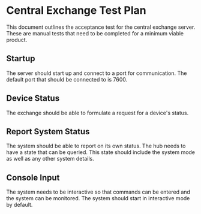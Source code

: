 Central Exchange Test Plan
==========================

This document outlines the acceptance test for the central exchange server. These are manual
tests that need to be completed for a minimum viable product.

## Startup

The server should start up and connect to a port for communication. The default port that should
be connected to is 7600.

## Device Status

The exchange should be able to formulate a request for a device's status.

## Report System Status

The system should be able to report on its own status. The hub needs to have a state that can
be queried. This state should include the system mode as well as any other system details.

## Console Input

The system needs to be interactive so that commands can be entered and the system can be monitored.
The system should start in interactive mode by default.
